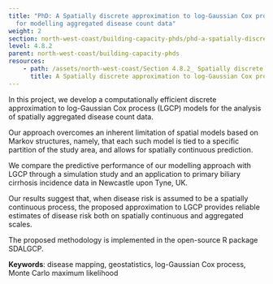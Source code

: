 ```yaml
---
title: "PhD: A Spatially discrete approximation to log-Gaussian Cox processes
  for modelling aggregated disease count data"
weight: 2
section: north-west-coast/building-capacity-phds/phd-a-spatially-discrete-approximation-to-log-gaussian-cox-processes-for-modelling-aggregated-disase-count-data
level: 4.8.2
parent: north-west-coast/building-capacity-phds
resources:
    - path: /assets/north-west-coast/Section 4.8.2_ Spatially discrete approximation to log-Guassian Cox processes for modelling aggregated disease count data.pdf
      title: A Spatially discrete approximation to log-Gaussian Cox processes for modelling aggregated disease count data
---
```


In this project, we develop a computationally efficient discrete approximation to log-Gaussian Cox process (LGCP) models for the analysis of spatially aggregated disease count data.  

Our approach overcomes an inherent limitation of spatial models based on Markov structures, namely, that each such model is tied to a specific partition of the study area, and allows for spatially continuous prediction. 

We compare the predictive performance of our modelling approach with LGCP through a simulation study and an application to primary biliary cirrhosis incidence data in Newcastle upon Tyne, UK.  

Our results suggest that, when disease risk is assumed to be a spatially continuous process, the proposed approximation to LGCP provides reliable estimates of disease risk both on spatially continuous and aggregated scales. 

The proposed methodology is implemented in the open-source R package SDALGCP. 

**Keywords**: disease mapping, geostatistics, log-Gaussian Cox process, Monte Carlo maximum likelihood 

        
